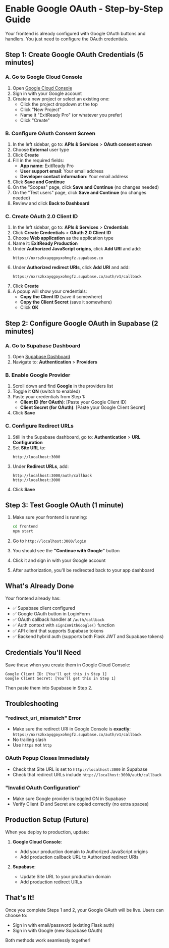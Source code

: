 # Enable Google OAuth - Step-by-Step Guide

Your frontend is already configured with Google OAuth buttons and handlers. You just need to configure the OAuth credentials.

## Step 1: Create Google OAuth Credentials (5 minutes)

### A. Go to Google Cloud Console

1. Open [Google Cloud Console](https://console.cloud.google.com/)
2. Sign in with your Google account
3. Create a new project or select an existing one:
   - Click the project dropdown at the top
   - Click "New Project"
   - Name it "ExitReady Pro" (or whatever you prefer)
   - Click "Create"

### B. Configure OAuth Consent Screen

1. In the left sidebar, go to: **APIs & Services** > **OAuth consent screen**
2. Choose **External** user type
3. Click **Create**
4. Fill in the required fields:
   - **App name**: ExitReady Pro
   - **User support email**: Your email address
   - **Developer contact information**: Your email address
5. Click **Save and Continue**
6. On the "Scopes" page, click **Save and Continue** (no changes needed)
7. On the "Test users" page, click **Save and Continue** (no changes needed)
8. Review and click **Back to Dashboard**

### C. Create OAuth 2.0 Client ID

1. In the left sidebar, go to: **APIs & Services** > **Credentials**
2. Click **Create Credentials** > **OAuth 2.0 Client ID**
3. Choose **Web application** as the application type
4. Name it: **ExitReady Production**
5. Under **Authorized JavaScript origins**, click **Add URI** and add:
   ```
   https://nxrszkxayqgoyxohngfz.supabase.co
   ```
6. Under **Authorized redirect URIs**, click **Add URI** and add:
   ```
   https://nxrszkxayqgoyxohngfz.supabase.co/auth/v1/callback
   ```
7. Click **Create**
8. A popup will show your credentials:
   - **Copy the Client ID** (save it somewhere)
   - **Copy the Client Secret** (save it somewhere)
   - Click **OK**

## Step 2: Configure Google OAuth in Supabase (2 minutes)

### A. Go to Supabase Dashboard

1. Open [Supabase Dashboard](https://supabase.com/dashboard/project/nxrszkxayqgoyxohngfz)
2. Navigate to: **Authentication** > **Providers**

### B. Enable Google Provider

1. Scroll down and find **Google** in the providers list
2. Toggle it **ON** (switch to enabled)
3. Paste your credentials from Step 1:
   - **Client ID (for OAuth)**: [Paste your Google Client ID]
   - **Client Secret (for OAuth)**: [Paste your Google Client Secret]
4. Click **Save**

### C. Configure Redirect URLs

1. Still in the Supabase dashboard, go to: **Authentication** > **URL Configuration**
2. Set **Site URL** to:
   ```
   http://localhost:3000
   ```
3. Under **Redirect URLs**, add:
   ```
   http://localhost:3000/auth/callback
   http://localhost:3000
   ```
4. Click **Save**

## Step 3: Test Google OAuth (1 minute)

1. Make sure your frontend is running:
   ```bash
   cd frontend
   npm start
   ```

2. Go to `http://localhost:3000/login`

3. You should see the **"Continue with Google"** button

4. Click it and sign in with your Google account

5. After authorization, you'll be redirected back to your app dashboard

## What's Already Done

Your frontend already has:
- ✅ Supabase client configured
- ✅ Google OAuth button in LoginForm
- ✅ OAuth callback handler at `/auth/callback`
- ✅ Auth context with `signInWithGoogle()` function
- ✅ API client that supports Supabase tokens
- ✅ Backend hybrid auth (supports both Flask JWT and Supabase tokens)

## Credentials You'll Need

Save these when you create them in Google Cloud Console:

```
Google Client ID: [You'll get this in Step 1]
Google Client Secret: [You'll get this in Step 1]
```

Then paste them into Supabase in Step 2.

## Troubleshooting

### "redirect_uri_mismatch" Error
- Make sure the redirect URI in Google Console is **exactly**:
  `https://nxrszkxayqgoyxohngfz.supabase.co/auth/v1/callback`
- No trailing slash
- Use `https` not `http`

### OAuth Popup Closes Immediately
- Check that Site URL is set to `http://localhost:3000` in Supabase
- Check that redirect URLs include `http://localhost:3000/auth/callback`

### "Invalid OAuth Configuration"
- Make sure Google provider is toggled ON in Supabase
- Verify Client ID and Secret are copied correctly (no extra spaces)

## Production Setup (Future)

When you deploy to production, update:

1. **Google Cloud Console**:
   - Add your production domain to Authorized JavaScript origins
   - Add production callback URL to Authorized redirect URIs

2. **Supabase**:
   - Update Site URL to your production domain
   - Add production redirect URLs

## That's It!

Once you complete Steps 1 and 2, your Google OAuth will be live. Users can choose to:
- Sign in with email/password (existing Flask auth)
- Sign in with Google (new Supabase OAuth)

Both methods work seamlessly together!
